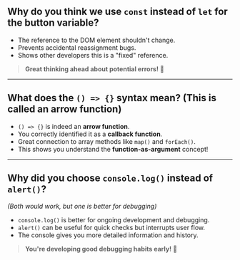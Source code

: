 ## Why do you think we use `const` instead of `let` for the button variable?

- The reference to the DOM element shouldn't change.
- Prevents accidental reassignment bugs.
- Shows other developers this is a "fixed" reference.

> **Great thinking ahead about potential errors! 👏**

---

## What does the `() => {}` syntax mean? (This is called an arrow function)

- `() => {}` is indeed an **arrow function**.
- You correctly identified it as a **callback function**.
- Great connection to array methods like `map()` and `forEach()`.
- This shows you understand the **function-as-argument** concept!

---

## Why did you choose `console.log()` instead of `alert()`?  
*(Both would work, but one is better for debugging)*

- `console.log()` is better for ongoing development and debugging.
- `alert()` can be useful for quick checks but interrupts user flow.
- The console gives you more detailed information and history.

> **You're developing good debugging habits early! 🎯**

